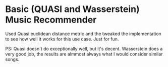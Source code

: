# Basic (QUASI and Wasserstein) Music Recommender

Used Quasi euclidean distance metric and the tweaked the implementation to see how well it works for this use case. Just for fun. 

PS: Quasi doesn't do exceptionally well, but it's decent. Wasserstein does a very good job, the results are almmost always what I would consider similar songs.
